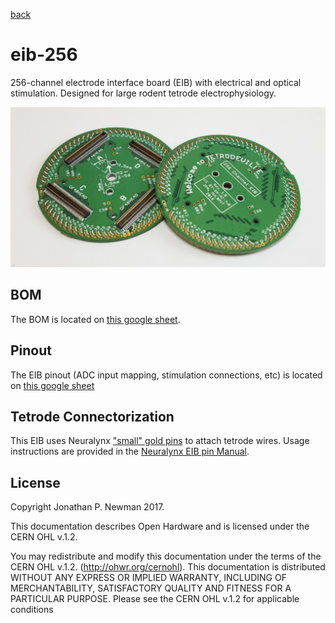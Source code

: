 [back](../README.md)

# eib-256
256-channel electrode interface board (EIB) with electrical and optical
stimulation. Designed for large rodent tetrode electrophysiology.

![eib-256](./eib-256.jpg)

## BOM
The BOM is located on [this google
sheet](https://docs.google.com/spreadsheets/d/1F-KWcdvH_63iXjZf0cgCfDiFX6XXW3qw6rlR8DZrFpQ/edit#gid=1934583654).

## Pinout
The EIB pinout (ADC input mapping, stimulation connections, etc) is located on [this google sheet](https://docs.google.com/spreadsheets/d/11wRDYOqHN5lPb03yUdfXfK0zvaDYsVetplaNK-R90Gg/edit#gid=0)

## Tetrode Connectorization
This EIB uses Neuralynx ["small" gold pins](https://neuralynx.com/hardware/small-eib-pins) to attach tetrode wires. Usage instructions are provided in the [Neuralynx EIB pin Manual](https://neuralynx.com/documents/EIB%20Pins%20Manual.pdf).

## License
Copyright Jonathan P. Newman 2017.

This documentation describes Open Hardware and is licensed under the
CERN OHL v.1.2.

You may redistribute and modify this documentation under the terms of the CERN
OHL v.1.2. (http://ohwr.org/cernohl). This documentation is distributed WITHOUT
ANY EXPRESS OR IMPLIED WARRANTY, INCLUDING OF MERCHANTABILITY, SATISFACTORY
QUALITY AND FITNESS FOR A PARTICULAR PURPOSE. Please see the CERN OHL v.1.2 for
applicable conditions
